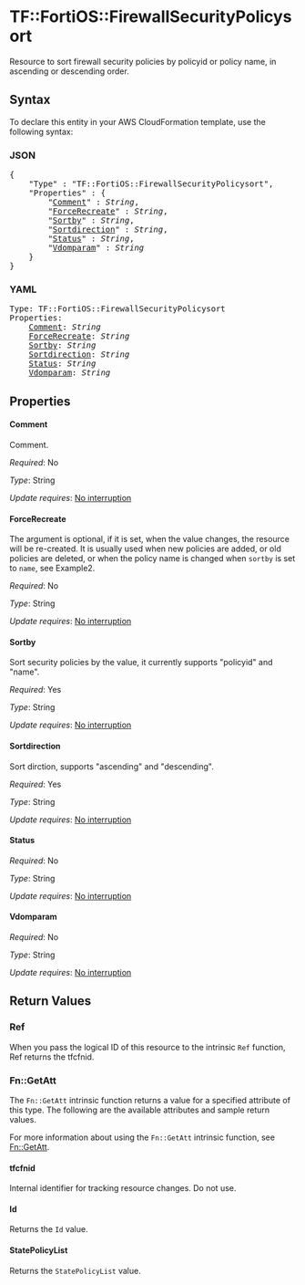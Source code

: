 # TF::FortiOS::FirewallSecurityPolicysort

Resource to sort firewall security policies by policyid or policy name, in ascending or descending order.

## Syntax

To declare this entity in your AWS CloudFormation template, use the following syntax:

### JSON

<pre>
{
    "Type" : "TF::FortiOS::FirewallSecurityPolicysort",
    "Properties" : {
        "<a href="#comment" title="Comment">Comment</a>" : <i>String</i>,
        "<a href="#forcerecreate" title="ForceRecreate">ForceRecreate</a>" : <i>String</i>,
        "<a href="#sortby" title="Sortby">Sortby</a>" : <i>String</i>,
        "<a href="#sortdirection" title="Sortdirection">Sortdirection</a>" : <i>String</i>,
        "<a href="#status" title="Status">Status</a>" : <i>String</i>,
        "<a href="#vdomparam" title="Vdomparam">Vdomparam</a>" : <i>String</i>
    }
}
</pre>

### YAML

<pre>
Type: TF::FortiOS::FirewallSecurityPolicysort
Properties:
    <a href="#comment" title="Comment">Comment</a>: <i>String</i>
    <a href="#forcerecreate" title="ForceRecreate">ForceRecreate</a>: <i>String</i>
    <a href="#sortby" title="Sortby">Sortby</a>: <i>String</i>
    <a href="#sortdirection" title="Sortdirection">Sortdirection</a>: <i>String</i>
    <a href="#status" title="Status">Status</a>: <i>String</i>
    <a href="#vdomparam" title="Vdomparam">Vdomparam</a>: <i>String</i>
</pre>

## Properties

#### Comment

Comment.

_Required_: No

_Type_: String

_Update requires_: [No interruption](https://docs.aws.amazon.com/AWSCloudFormation/latest/UserGuide/using-cfn-updating-stacks-update-behaviors.html#update-no-interrupt)

#### ForceRecreate

The argument is optional, if it is set, when the value changes, the resource will be re-created. It is usually used when new policies are added, or old policies are deleted, or when the policy name is changed when `sortby` is set to `name`, see Example2.

_Required_: No

_Type_: String

_Update requires_: [No interruption](https://docs.aws.amazon.com/AWSCloudFormation/latest/UserGuide/using-cfn-updating-stacks-update-behaviors.html#update-no-interrupt)

#### Sortby

Sort security policies by the value, it currently supports "policyid" and "name".

_Required_: Yes

_Type_: String

_Update requires_: [No interruption](https://docs.aws.amazon.com/AWSCloudFormation/latest/UserGuide/using-cfn-updating-stacks-update-behaviors.html#update-no-interrupt)

#### Sortdirection

Sort dirction, supports "ascending" and "descending".

_Required_: Yes

_Type_: String

_Update requires_: [No interruption](https://docs.aws.amazon.com/AWSCloudFormation/latest/UserGuide/using-cfn-updating-stacks-update-behaviors.html#update-no-interrupt)

#### Status

_Required_: No

_Type_: String

_Update requires_: [No interruption](https://docs.aws.amazon.com/AWSCloudFormation/latest/UserGuide/using-cfn-updating-stacks-update-behaviors.html#update-no-interrupt)

#### Vdomparam

_Required_: No

_Type_: String

_Update requires_: [No interruption](https://docs.aws.amazon.com/AWSCloudFormation/latest/UserGuide/using-cfn-updating-stacks-update-behaviors.html#update-no-interrupt)

## Return Values

### Ref

When you pass the logical ID of this resource to the intrinsic `Ref` function, Ref returns the tfcfnid.

### Fn::GetAtt

The `Fn::GetAtt` intrinsic function returns a value for a specified attribute of this type. The following are the available attributes and sample return values.

For more information about using the `Fn::GetAtt` intrinsic function, see [Fn::GetAtt](https://docs.aws.amazon.com/AWSCloudFormation/latest/UserGuide/intrinsic-function-reference-getatt.html).

#### tfcfnid

Internal identifier for tracking resource changes. Do not use.

#### Id

Returns the <code>Id</code> value.

#### StatePolicyList

Returns the <code>StatePolicyList</code> value.

